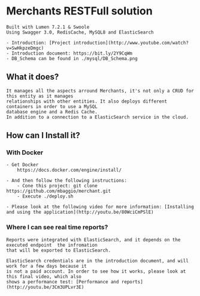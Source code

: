 # Merchants RESTFull solution
    Built with Lumen 7.2.1 & Swoole
    Using Swagger 3.0, RedisCache, MySQL8 and ElasticSearch
    
    - Introduction: [Project introduction](http://www.youtube.com/watch?v=SwHkpzeDmgc)
    - Introduction document: https://bit.ly/2Y9CqWm
    - DB_Schema can be found in ./mysql/DB_Schema.png

## What it does?
    It manages all the aspects arround Merchants, it's not only a CRUD for this entity as it manages 
    relationships with other entities. It also deploys different containers in order to use a MySQL 
    database engine and a Redis Cache.
    In addition to a connection to a ElasticSearch service in the cloud.

## How can I Install it?
### With Docker
    - Get Docker
        https://docs.docker.com/engine/install/      
   
    - And then follow the following instructions:
        - Cone this project: git clone https://github.com/mbaggio/merchant.git
        - Execute ./deploy.sh
        
    - Please look at the following video for more information: [Installing and using the application](http://youtu.be/80WciCmPSlE)

### Where I can see real time reports?
    Reports were integrated with ElasticSearch, and it depends on the executed endpoint  the infromation 
    that will be exported to ElasticSearch.
    
    ElasticSearch credentials are in the introduction document, and will work for a few days because it 
    is not a paid account. In order to see how it works, please look at this final video, which also 
    shows a performance test: [Performance and reports](http://youtu.be/3Cm3UPLvr3E)
            
            
            
                